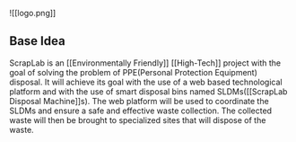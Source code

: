 ![[logo.png]]
## Base Idea
ScrapLab is an [[Environmentally Friendly]] [[High-Tech]] project with the goal of solving the problem of PPE(Personal Protection Equipment) disposal.
It will achieve its goal with the use of a web based technological platform and with the use of smart disposal bins named SLDMs([[ScrapLab Disposal Machine]]s). The web platform will be used to coordinate the SLDMs and ensure a safe and effective waste collection. The collected waste will then be brought to specialized sites that will dispose of the waste.
